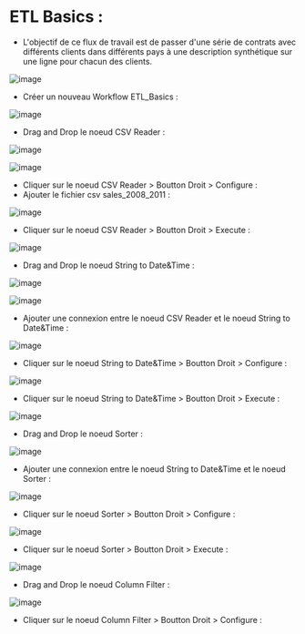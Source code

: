# ETL Basics :

- L'objectif de ce flux de travail est de passer d'une série de contrats avec différents clients dans différents pays à une description synthétique sur une ligne pour chacun des clients.

![image](https://user-images.githubusercontent.com/123749462/225282716-31c4ee3e-cd20-4bfb-82e4-f109eb4cf9b4.png)


- Créer un nouveau Workflow ETL_Basics :

![image](https://user-images.githubusercontent.com/123749462/225283697-12aa84cf-a491-4be4-97ee-107e4fb5bfd8.png)

- Drag and Drop le noeud CSV Reader :

![image](https://user-images.githubusercontent.com/123749462/225284076-2c1d0bfc-d96b-4a20-9a0b-495aa33bb8d6.png)

![image](https://user-images.githubusercontent.com/123749462/225284275-faf707b3-273e-43bc-8454-67b9acee6275.png)

- Cliquer sur le noeud CSV Reader > Boutton Droit > Configure :
- Ajouter le fichier csv sales_2008_2011 :

![image](https://user-images.githubusercontent.com/123749462/225286026-5e1442ad-503a-4c82-92c0-93a5a295af07.png)

- Cliquer sur le noeud CSV Reader > Boutton Droit > Execute :

![image](https://user-images.githubusercontent.com/123749462/225286536-b683a97a-b611-4d06-aab9-8135c179cdf9.png)

- Drag and Drop le noeud String to Date&Time :

![image](https://user-images.githubusercontent.com/123749462/225291215-2c19292d-87d7-4c6e-842e-8eaa02c80e02.png)

![image](https://user-images.githubusercontent.com/123749462/225291354-6f9d6047-3db1-4343-970b-cde2a076a561.png)


- Ajouter une connexion entre le noeud CSV Reader et le noeud String to Date&Time :

![image](https://user-images.githubusercontent.com/123749462/225295569-57293c4f-3a9b-449d-9604-43c092a8778a.png)

- Cliquer sur le noeud String to Date&Time > Boutton Droit > Configure :

![image](https://user-images.githubusercontent.com/123749462/225298033-ebb729cc-11ee-4004-8bad-3673ebdb76a3.png)

- Cliquer sur le noeud String to Date&Time > Boutton Droit > Execute :

![image](https://user-images.githubusercontent.com/123749462/225298909-9a1f09d1-f529-476c-8d81-aba97cef7ea0.png)

- Drag and Drop le noeud Sorter :

![image](https://user-images.githubusercontent.com/123749462/225300642-125ed89b-1fa0-4ffd-8b2f-30981efd41c2.png)

- Ajouter une connexion entre le noeud String to Date&Time et le noeud Sorter :

![image](https://user-images.githubusercontent.com/123749462/225300944-a817956e-5043-4917-8f92-d61a7b1c547c.png)

- Cliquer sur le noeud Sorter > Boutton Droit > Configure :

![image](https://user-images.githubusercontent.com/123749462/225301516-adb126c5-5b34-4890-b0a4-21b2fc835fa0.png)

- Cliquer sur le noeud Sorter > Boutton Droit > Execute :

![image](https://user-images.githubusercontent.com/123749462/225303453-bd52e0eb-f612-41c3-90a0-4814e56d985f.png)

- Drag and Drop le noeud Column Filter : 

![image](https://user-images.githubusercontent.com/123749462/225304506-ee5caf6e-24c6-4a08-a77e-c470693c9867.png)

- Cliquer sur le noeud Column Filter > Boutton Droit > Configure :







